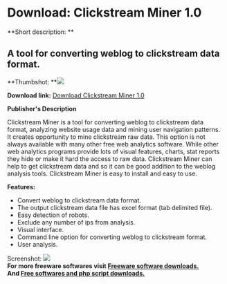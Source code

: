 # Download: Clickstream Miner 1.0

**Short description: **

## A tool for converting weblog to clickstream data format.

  
**Thumbshot: **![](http://www.freewarefiles.com/screenshot/clickstreamminer_md.jpg)   
  
**Download link:** [Download Clickstream Miner 1.0](http://freesoftwares.boysofts.com/Clickstream-Miner_program_45086.html)  
  

**Publisher's Description**  
  

Clickstream Miner is a tool for converting weblog to clickstream data format,
analyzing website usage data and mining user navigation patterns. It creates
opportunity to mine clickstream raw data. This option is not always available
with many other free web analytics software. While other web analytics
programs provide lots of visual features, charts, stat reports they hide or
make it hard the access to raw data. Clickstream Miner can help to get
clickstream data and so it can be good addition to the weblog analysis tools.
Clickstream Miner is easy to install and easy to use.

**Features:**

  * Convert weblog to clickstream data format. 
  * The output clickstream data file has excel format (tab delimited file). 
  * Easy detection of robots. 
  * Exclude any number of ips from analysis. 
  * Visual interface. 
  * Command line option for converting weblog to clickstream format. 
  * User analysis. 

  
  
Screenshot: ![](http://www.freewarefiles.com/screenshot/clickstreamminer.jpg)  
**For more freeware softwares visit [Freeware software downloads.](http://freesoftwares.boysofts.com/)**   
**And [Free softwares and php script downloads.](http://www.boysofts.com/)**

